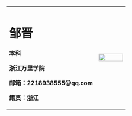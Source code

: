 <table border="0">
  <tr>
    <td width="75%">
      <h1>邹晋</h1>
      <p><b>本科</b></p>
      <p><b>浙江万里学院</b></p>
      <p><b>邮箱：2218938555@qq.com</b></p>
      <p><b>籍贯：浙江
    </td>
    <td width="25%">
      <img src="/123.jpg" width="100%">    
    </td>
  </tr>
</table>



